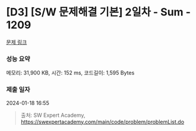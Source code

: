 # [D3] [S/W 문제해결 기본] 2일차 - Sum - 1209 

[문제 링크](https://swexpertacademy.com/main/code/problem/problemDetail.do?contestProbId=AV13_BWKACUCFAYh) 

### 성능 요약

메모리: 31,900 KB, 시간: 152 ms, 코드길이: 1,595 Bytes

### 제출 일자

2024-01-18 16:55



> 출처: SW Expert Academy, https://swexpertacademy.com/main/code/problem/problemList.do